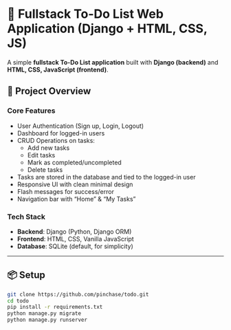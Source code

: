 # 📝 Fullstack To-Do List Web Application (Django + HTML, CSS, JS)

A simple **fullstack To-Do List application** built with **Django (backend)** and **HTML, CSS, JavaScript (frontend)**.  


## 🎯 Project Overview

### Core Features
- User Authentication (Sign up, Login, Logout)
- Dashboard for logged-in users
- CRUD Operations on tasks:
  - Add new tasks
  - Edit tasks
  - Mark as completed/uncompleted
  - Delete tasks
- Tasks are stored in the database and tied to the logged-in user
- Responsive UI with clean minimal design
- Flash messages for success/error
- Navigation bar with “Home” & “My Tasks”

### Tech Stack
- **Backend**: Django (Python, Django ORM)
- **Frontend**: HTML, CSS, Vanilla JavaScript
- **Database**: SQLite (default, for simplicity)

---

## 📦 Setup
```bash
git clone https://github.com/pinchase/todo.git
cd todo
pip install -r requirements.txt
python manage.py migrate
python manage.py runserver
